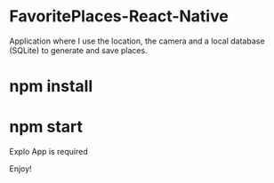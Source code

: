 # FavoritePlaces-React-Native

Application where I use the location, the camera and a local database (SQLite) to generate and save places.

# npm install 
# npm start

Explo App is required

Enjoy!
